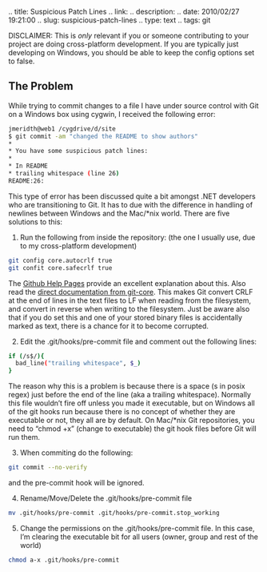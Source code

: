 .. title: Suspicious Patch Lines
.. link:
.. description: 
.. date: 2010/02/27 19:21:00
.. slug: suspicious-patch-lines
.. type: text
.. tags: git


DISCLAIMER: This is _only_ relevant if you or someone contributing to your project are doing cross-platform development. If you are typically just developing on Windows, you should be able to keep the config options set to false.

## The Problem

While trying to commit changes to a file I have under source control with Git on a Windows box using cygwin, I received the following error:
    
```bash    
jmeridth@web1 /cygdrive/d/site
$ git commit -am "changed the README to show authors"
*
* You have some suspicious patch lines:
*
* In README
* trailing whitespace (line 26)
README:26:
```    

This type of error has been discussed quite a bit amongst .NET developers who are transitioning to Git. It has to due with the difference in handling of newlines between Windows and the Mac/*nix world. There are five solutions to this:

1) Run the following from inside the repository: (the one I usually use, due to my cross-platform development)
    
```bash    
git config core.autocrlf true
git confit core.safecrlf true
```    

The [Github Help Pages](http://help.github.com/dealing-with-lineendings/) provide an excellent explanation about this. Also read the [direct documentation from git-core](http://www.kernel.org/pub/software/scm/git-core/docs/git-config.html). This makes Git convert CRLF at the end of lines in the text files to LF when reading from the filesystem, and convert in reverse when writing to the filesystem. Just be aware also that if you do set this and one of your stored binary files is accidentally marked as text, there is a chance for it to become corrupted.

2) Edit the .git/hooks/pre-commit file and comment out the following lines:
    
```bash    
if (/s$/){
  bad_line("trailing whitespace", $_)
}
```

The reason why this is a problem is because there is a space (s in posix regex) just before the end of the line (aka a trailing whitespace). Normally this file wouldn’t fire off unless you made it executable, but on Windows all of the git hooks run because there is no concept of whether they are executable or not, they all are by default. On Mac/*nix Git repositories, you need to “chmod +x” (change to executable) the git hook files before Git will run them.

3) When commiting do the following:
    
```bash   
git commit --no-verify
```

and the pre-commit hook will be ignored.

4) Rename/Move/Delete the .git/hooks/pre-commit file
    
```bash    
mv .git/hooks/pre-commit .git/hooks/pre-commit.stop_working
``` 

5) Change the permissions on the .git/hooks/pre-commit file. In this case, I’m clearing the executable bit for all users (owner, group and rest of the world)
    
```bash    
chmod a-x .git/hooks/pre-commit
```

